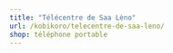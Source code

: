```yaml
---
title: "Télécentre de Saa Lèno"
url: /kobikoro/telecentre-de-saa-leno/
shop: téléphone portable
---
```

